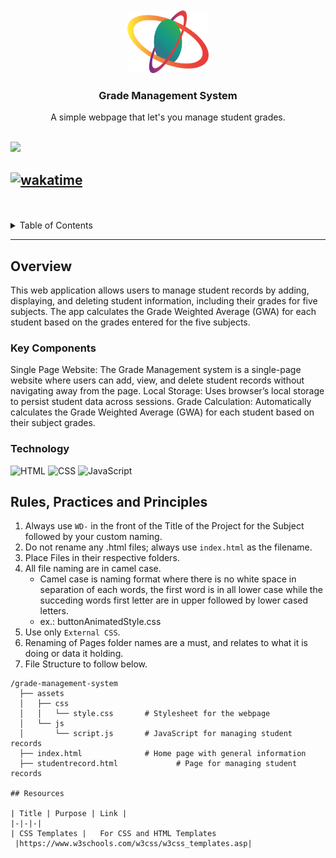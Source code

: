 <a name="readme-top">

<br/>

<br />
<div align="center">
  <a href="https://github.com/naivv1/AWD-Seatwork-1-6-BI-25">
    <img src="./assets/img/galaxylogo.png" alt="Nyebe" width="130" height="100">
  </a>
  <h3 align="center">Grade Management System</h3>
</div>
<div align="center">
  A simple webpage that let's you manage student grades.
</div>

<br />


![](https://visit-counter.vercel.app/counter.png?page=naivv1/AWD-Seatwork-1-6-BI-25)

[![wakatime](https://wakatime.com/badge/user/7f0b295f-8a55-4698-9065-a47b10681ce4/project/56d2b959-480a-4b3a-9646-bc0a35342b1f.svg)](https://wakatime.com/badge/user/7f0b295f-8a55-4698-9065-a47b10681ce4/project/56d2b959-480a-4b3a-9646-bc0a35342b1f)
---

<br />
<br />


<details>
  <summary>Table of Contents</summary>
  <ol>
    <li>
      <a href="#overview">Overview</a>
      <ol>
        <li>
          <a href="#key-components">Key Components</a>
        </li>
        <li>
          <a href="#technology">Technology</a>
        </li>
      </ol>
    </li>
    <li>
      <a href="#rule,-practices-and-principles">Rules, Practices and Principles</a>
    </li>
    <li>
      <a href="#resources">Resources</a>
    </li>
  </ol>
</details>

---

## Overview


<!-- The following are just sample -->
This web application allows users to manage student records by adding, displaying, and deleting student information, including their grades for five subjects. The app calculates the Grade Weighted Average (GWA) for each student based on the grades entered for the five subjects.

### Key Components

<!-- The following are just sample -->
Single Page Website: The Grade Management system is a single-page website where users can add, view, and delete student records without navigating away from the page.
Local Storage: Uses browser’s local storage to persist student data across sessions.
Grade Calculation: Automatically calculates the Grade Weighted Average (GWA) for each student based on their subject grades.

### Technology

![HTML](https://img.shields.io/badge/HTML-E34F26?style=for-the-badge&logo=html5&logoColor=white)
![CSS](https://img.shields.io/badge/CSS-1572B6?style=for-the-badge&logo=css3&logoColor=white)
![JavaScript](https://img.shields.io/badge/JavaScript-F7DF1E?style=for-the-badge&logo=javascript&logoColor=white)

## Rules, Practices and Principles
1. Always use `WD-` in the front of the Title of the Project for the Subject followed by your custom naming.
2. Do not rename any .html files; always use `index.html` as the filename.
3. Place Files in their respective folders.
4. All file naming are in camel case.
   - Camel case is naming format where there is no white space in separation of each words, the first word is in all lower case while the succeding words first letter are in upper followed by lower cased letters.
   - ex.: buttonAnimatedStyle.css
5. Use only `External CSS`.
6. Renaming of Pages folder names are a must, and relates to what it is doing or data it holding.
7. File Structure to follow below.

```
/grade-management-system
  ├── assets
  │   ├── css
  │   │   └── style.css       # Stylesheet for the webpage
  │   └── js
  │       └── script.js       # JavaScript for managing student records
  ├── index.html              # Home page with general information
  ├── studentrecord.html             # Page for managing student records

## Resources

| Title | Purpose | Link |
|-|-|-|
| CSS Templates |   For CSS and HTML Templates
 |https://www.w3schools.com/w3css/w3css_templates.asp|
